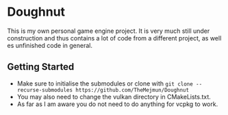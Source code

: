 # Doughnut

This is my own personal game engine project. It is very much still under construction and thus contains a lot of code from a different project, as well es unfinished code in general.

## Getting Started

- Make sure to initialise the submodules or clone with `git clone --recurse-submodules https://github.com/TheMejmun/Doughnut`
- You may also need to change the vulkan directory in CMakeLists.txt. 
- As far as I am aware you do not need to do anything for vcpkg to work.
